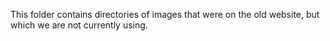 This folder contains directories of images that were on the old website, but which we are not currently using.
